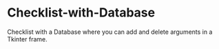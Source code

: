# Checklist-with-Database
Checklist with a Database where you can add and delete arguments in a Tkinter frame. 
